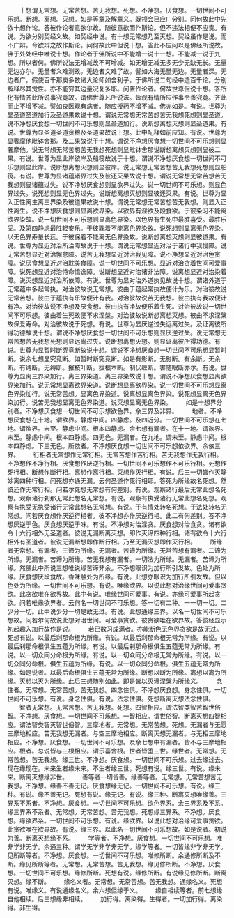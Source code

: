 <!-- { "loadSidebar": true } -->
　　十想谓无常想。无常苦想。苦无我想。死想。不净想。厌食想。一切世间不可乐想。断想。离想。灭想。如是等章及解章义。既领会已应广分别。问何故此中先依十想作论。答彼作论者意欲尔故。随彼意欲而作斯论。但不违法相便不应责。有说。为欲分别契经义故。如契经中说。有十想无常想乃至灭想。契经虽作是说。而不广辩。今欲辩之故作斯论。问何故此中但说十想。答此不应问以是佛经所说故。佛于处处经中唯说十想。作论者于佛所说中不能增一说十一想。不能减一说于九想。所以者何。佛所说法无增减故不可增减。如无增无减无多无少无缺无长。无量无边亦尔。无量者义难测故。无边者文难了故。譬如大海无量无边。无量者深。无边者广。假使百千那庾多数诸大论师如舍利子。于佛所说二句经中造百千论。分别解释尽其觉性。亦不能穷其边量况复多耶。问置作论者。何故世尊但说十想。答所化有情齐此所说事究竟故。谓佛世尊凡所说法。皆观有情所应作事令善究竟。齐此而止不增不减。譬如良医观有病者。随应授药不增不减。佛亦如是。有说。世尊为显圣道圣道加行及圣道果故说十想。谓说无常想无常苦想苦无我想死想则显圣道。说不净想厌食想一切世间不可乐想则显圣道加行。说断想离想灭想则显圣道果。有说。世尊为显圣道圣道资粮及圣道果故说十想。此中配释如前应知。有说。世尊为显奢摩他毗钵舍那。及二果故说于十想。谓说不净想厌食想一切世间不可乐想则显奢摩他。说无常想无常苦想苦无我想死想则显毗钵舍那说断想离想灭想则显彼二果。有说。世尊为显此岸彼岸及船筏故说于十想。谓说不净想厌食想一切世间不可乐想则显此岸。说断想离想灭想则显彼岸。说无常想无常苦想苦无我想死想则显船筏。有说。世尊为显诸蕴诸界过失及彼还灭果故说十想。谓说无常想无常苦想苦无我想则显诸蕴过失。说不净想厌食想则显欲界过失。说一切世间不可乐想。则显色界过失。说死想则显无色界过失。说断想离想灭想则显彼还灭果。有说。世尊为显入正性离生离三界染及彼道果故说十想。谓说无常想无常苦想苦无我想。则显入正性离生。说不净想厌食想则显离欲界染。以欲界有淫欲及段食欲。于彼染习不能离欲界染故。说一切世间不可乐想则显离色界染。以色界有生死中最胜喜受。最胜乐受。及第四静虑最胜轻安乐。于彼耽着不能离色界染故。说死想则显离无色界染。以无色界寿量长远。于彼保着不能离无色界染故。说断想离想灭想则显彼道果。有说。世尊为显近对治所治障故说于十想。谓说无常想显近对治于诸行中我慢障。说无常苦想显近对治懈怠障。说苦无我想显近对治我见障。说不净想显近对治色贪障。说厌食想显近对治耽美食障。说一切世间不可乐想。显近对治贪着世间可爱事障。说死想显近对治恃命憍逸障。说断想显近对治诸非法障。说离想显近对治染着障。说灭想显近对治所依障。有说。世尊为显对治外道执见故说十想。谓诸外道于无常蕴中多起常执。对治彼故说无常想。彼由于蕴起常执故便计为乐。对治彼故说无常苦想。彼由于蕴执有乐故便计有我。对治彼故说苦无我想。彼由执有我故便计有净。对治彼故说不净想及厌食想。彼由执有净故便乐着生死。对治彼故说一切世间不可乐想。彼由着生死故便不求涅槃。对治彼故说断想离想灭想。彼由不求涅槃故保爱寿命。对治彼故说于死想。有说。世尊为显厌逆过失远离过失。及证离彼所得功德故说十想。谓说不净想厌食想一切世间不可乐想则显厌逆过失。说无常想无常苦想苦无我想死想则显远离过失。说断想离想灭想。则显证离彼所得功德。有说。世尊为显暂时断究竟断故说十想。谓说不净想厌食想一切世间不可乐想显暂时断。说余七想显究竟断。如暂时断究竟断。如是有影断。无影断。有余断。无余断。有缚断。无缚断。摧枝叶断。拔根本断。制伏缠断。害随眠断亦尔。有说。世尊为显离三界染加行。离三界染道。离三界染故说十想。谓说不净想厌食想显离欲界染加行。说无常想显离欲界染道。说断想显离欲界染。说一切世间不可乐想显离色界染加行。说无常苦想。显离色界染道。说离想显离色界染。说死想显离无色界染加行。说苦无我想显离无色界染道。说灭想显离无色界染。
　　如是十想界分别者。不净想厌食想一切世间不可乐想欲色界。余三界及非界。
　　地者。不净想厌食想在十地。谓欲界。静虑中间。四静虑。及四近分。一切世间不可乐想在七地。谓欲界。未至。静虑中间。根本四静虑。余七想有漏者。在十一地。谓欲界。未至。静虑中间。根本四静虑。四无色。无漏者。在九地。谓未至。静虑中间。根本四静虑。下三无色。所依者。不净想厌食想一切世间不可乐想依欲界。余依三界。
　　行相者无常想作无常行相。无常苦想作苦行相。苦无我想作无我行相。不净想作不净行相。厌食想作厌逆行相。一切世间不可乐想作不可乐行相。死想作死行相。断想作断行相。离想作离行相。灭想作灭行相。有说。后三一切皆作灭静妙离四种行相。问死想亦通无漏。云何圣道作死行相耶。答死为所缘故名死想。然彼还作无常行相。问若尔死想无常想有何差别。有说。观察诸行最后无常此想名死想。观察诸行刹那无常此想名无常想。有说。观察有执受诸行无常此想名死想。观察有执受无执受诸行无常此想名无常想。有说。于有情处转名死想。于法处转名无常想。问若厌食想作厌逆行相者。彼不净想亦作厌逆行相。此二有何差别。答不净想厌逆于色。厌食想厌逆于味。有说。不净想对治淫贪。厌食想对治食贪。诸有欲令十六行相外无圣道者。彼说无漏断离灭想。即作灭谛四种行相。诸有欲令十六行相外有圣道者。彼说无漏断想即作断行相。乃至无漏灭想即作灭行相。
　　所缘者无常想。有漏者。三谛为所缘。无漏者。苦谛为所缘。无常苦想有漏者。二谛为所缘。无漏者。苦谛为所缘。苦无我想有漏者。一切法为所缘。无漏者。苦谛为所缘。然佛此中所说三想唯说缘苦谛非余。不净想眼识为加行所引发故。色处为所缘。厌食想厌段食故。香味触处为所缘。有说。此想亦眼识为加行所引发故。但以色处为所缘。一切世间不可乐想。有说。唯缘欲界。以说此想对治缘世间可爱事贪欲。此贪欲唯在欲界故。此中有说。唯缘世间可爱事。有说。亦缘可爱事所起贪欲。问若唯缘欲界者。云何名一切世间不可乐想。答一切有二种。一一切一切。二少分一切。此中说少分一切是故无过。有说。此想通缘三界。以名一切世间不可乐想故。问若尔何故说此想对治世间。可爱事贪欲。彼贪欲唯在欲界故。答彼经显示初起趣入加行故作是说。
　　若已数习成满者。亦能断色无色界贪欲是故无过。死想有说。以最后刹那命根为所缘。有说。以最后刹那命根无常为所缘。有说。以最后刹那命根俱生五蕴为所缘。有说。以最后刹那命根俱生五蕴无常为所缘。有说。以一切众同分命根为所缘。有说。以一切众同分命根无常为所缘。有说。以一切众同分命根。俱生五蕴为所缘。有说。以一切众同分命根。俱生五蕴无常为所缘。如是说者。以最后命根俱生五蕴无常为所缘。断想以断为所缘。离想以离为所缘。灭想以灭为所缘。此后三想随别如此。即是皆以灭谛涅槃为所缘义。
　　念住者。无常想。无常苦想。苦无我想。四念住俱。不净想厌食想。身念住俱。一切世间不可乐想。有说。身念住俱。有说。法念住俱。死想断离灭想法念住俱。
　　智者无常想。无常苦想。苦无我想。死想。四智相应。谓法智类智苦智世俗智。不净想。厌食想。一切世间不可乐想。一智相应。谓世俗智。断离灭想四智相应。谓法智类智灭智世俗智。三摩地者。无常想。无常苦想。死想。无漏者与无愿三摩地相应。苦无我想无漏者。与空三摩地相应。断离灭想无漏者。与无相三摩地相应。不净想。厌食想。一切世间不可乐想。及余七想中有漏者。皆不与三摩地相应。根者。总说皆与三根相应。谓乐喜舍根。世者皆堕三世。缘世者。无常想。无常苦想。苦无我想。缘三世。不净想。厌食想。一切世间不可乐想。过去缘过去。现在缘现在。未来生者缘未来。不生者缘三世。死想有说。缘三世。有说。缘未来。断离灭想缘非世。
　　善等者一切皆善。缘善等者。无常想。无常苦想苦无我想。不净想。缘善不善无记。厌食想缘无记。一切世间不可乐想。有说。缘三种。有说。缘不善无记。死想有说。缘无记。有说。缘三种。断离灭想唯缘善。三界系不系者。不净想。厌食想。一切世间不可乐想。欲色界系。余三界系及不系。缘三界系不系者。无常想。无常苦想。苦无我想。死想缘三界系。不净想。厌食想。缘欲界系。一切世间不可乐想。有说。缘欲界。以说此想对治缘可爱事贪欲。此贪欲唯在欲界故。有说。缘三界。以此名一切世间不可乐想故。如是说者。初说为善。断离灭想缘不系。
　　学等者。不净想。厌食想。一切世间不可乐想。唯非学非无学。余通三种。谓学无学非学非无学。缘学等者。一切皆缘非学非无学。见所断等者。不净想。厌食想。一切世间不可乐想。唯修所断。余通修所断及不断。缘见所断等者。无常想。无常苦想。苦无我想。缘见修所断。不净想。厌食想。一切世间不可乐想。缘修所断。死想有说。缘修所断。有说缘见修所断。断离灭想。缘不断。
　　缘名义者。无常想。无常苦想。苦无我想。通缘名义。死想有说。唯缘义。有说通缘名义。余六想但缘于义。
　　缘自相续等者。前七想缘自他相续。后三想缘非相续。
　　加行得。离染得。生得者。一切加行得。离染得。非生得。
